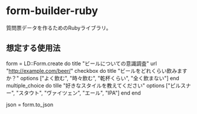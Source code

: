 # form-builder-ruby

質問票データを作るためのRubyライブラリ。

## 想定する使用法

  form = LD::Form.create do
   title "ビールについての意識調査"
    url "http://example.com/beer/"
    checkbox do
      title "ビールをどれくらい飲みますか？"
      options ["よく飲む", "時々飲む", "乾杯くらい", "全く飲まない"]
    end
    multiple_choice do
      tille "好きなスタイルを教えてください"
      options ["ピルスナー", "スタウト", "ヴァイツェン", "エール", "IPA"]
    end
  end
  
  json = form.to_json
